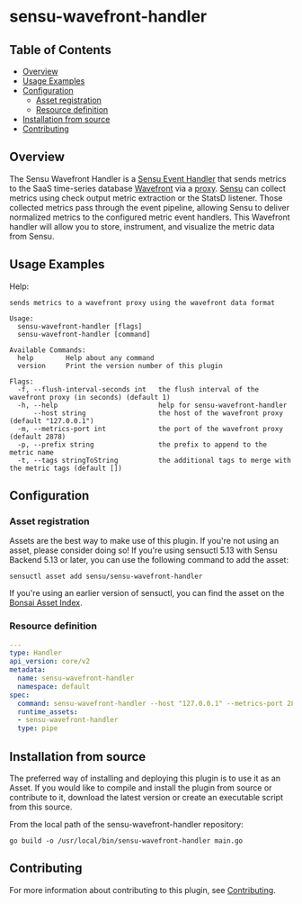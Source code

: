 # sensu-wavefront-handler

## Table of Contents
- [Overview](#overview)
- [Usage Examples](#usage-examples)
- [Configuration](#configuration)
  - [Asset registration](#asset-registration)
  - [Resource definition](#resource-definition)
- [Installation from source](#installation-from-source)
- [Contributing](#contributing)

## Overview
The Sensu Wavefront Handler is a [Sensu Event Handler][9] that sends metrics to the SaaS time-series
database [Wavefront][10] via a [proxy][12]. [Sensu][11] can collect metrics using check output
metric extraction or the StatsD listener. Those collected metrics pass through the event pipeline,
allowing Sensu to deliver normalized metrics to the configured metric event handlers. This Wavefront
handler will allow you to store, instrument, and visualize the metric data from Sensu.

## Usage Examples

Help:
```
sends metrics to a wavefront proxy using the wavefront data format

Usage:
  sensu-wavefront-handler [flags]
  sensu-wavefront-handler [command]

Available Commands:
  help        Help about any command
  version     Print the version number of this plugin

Flags:
  -f, --flush-interval-seconds int   the flush interval of the wavefront proxy (in seconds) (default 1)
  -h, --help                         help for sensu-wavefront-handler
      --host string                  the host of the wavefront proxy (default "127.0.0.1")
  -m, --metrics-port int             the port of the wavefront proxy (default 2878)
  -p, --prefix string                the prefix to append to the metric name
  -t, --tags stringToString          the additional tags to merge with the metric tags (default [])
```

## Configuration

### Asset registration

Assets are the best way to make use of this plugin. If you're not using an asset, please consider
doing so! If you're using sensuctl 5.13 with Sensu Backend 5.13 or later, you can use the following
command to add the asset:

```
sensuctl asset add sensu/sensu-wavefront-handler
```

If you're using an earlier version of sensuctl, you can find the asset on the [Bonsai Asset Index]([https://bonsai.sensu.io/assets/sensu/sensu-wavefront-handler](https://bonsai.sensu.io/assets/sensu/sensu-wavefront-handler)).

### Resource definition

```yml
---
type: Handler
api_version: core/v2
metadata:
  name: sensu-wavefront-handler
  namespace: default
spec:
  command: sensu-wavefront-handler --host "127.0.0.1" --metrics-port 2878 --prefix sensu --tags type="system" --flush-interval-seconds 1
  runtime_assets:
  - sensu-wavefront-handler
  type: pipe
```

## Installation from source

The preferred way of installing and deploying this plugin is to use it as an Asset. If you would
like to compile and install the plugin from source or contribute to it, download the latest version
or create an executable script from this source.

From the local path of the sensu-wavefront-handler repository:

```
go build -o /usr/local/bin/sensu-wavefront-handler main.go
```

## Contributing

For more information about contributing to this plugin, see [Contributing][1].

[1]: https://github.com/sensu/sensu-go/blob/master/CONTRIBUTING.md
[2]: github.com/sensu-community/sensu-plugin-sdk
[3]: https://github.com/sensu-plugins/community/blob/master/PLUGIN_STYLEGUIDE.md
[4]: https://github.com/sensu/sensu-wavefront-handler/blob/master/.github/workflows/release.yml
[5]: https://github.com/sensu/sensu-wavefront-handler/actions
[6]: https://github.com/sensu/sensu-wavefront-handler/releases
[7]: https://github.com/sensu/sensu-wavefront-handler/blob/master/main.go
[8]: https://bonsai.sensu.io/
[9]: https://docs.sensu.io/sensu-go/latest/reference/handlers/#how-do-sensu-handlers-work
[10]: https://www.wavefront.com/
[11]: https://github.com/sensu/sensu-go
[12]: https://docs.wavefront.com/proxies.html
